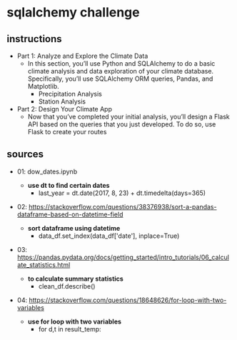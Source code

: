 # sqlalchemy challenge #

## instructions ##
* Part 1: Analyze and Explore the Climate Data
    * In this section, you’ll use Python and SQLAlchemy to do a basic climate analysis and data exploration of your climate database. Specifically, you’ll use SQLAlchemy ORM queries, Pandas, and Matplotlib.
        * Precipitation Analysis
        * Station Analysis
* Part 2: Design Your Climate App
    * Now that you’ve completed your initial analysis, you’ll design a Flask API based on the queries that you just developed. To do so, use Flask to create your routes


## sources ##
* 01: dow_dates.ipynb
    * __use dt to find certain dates__
        * last_year = dt.date(2017, 8, 23) + dt.timedelta(days=365)

* 02: https://stackoverflow.com/questions/38376938/sort-a-pandas-dataframe-based-on-datetime-field
    * __sort dataframe using datetime__
        * data_df.set_index(data_df['date'], inplace=True)

* 03: https://pandas.pydata.org/docs/getting_started/intro_tutorials/06_calculate_statistics.html
    * __to calculate summary statistics__
        * clean_df.describe()
    
* 04: https://stackoverflow.com/questions/18648626/for-loop-with-two-variables
    * __use for loop with two variables__
        * for d,t in result_temp:
